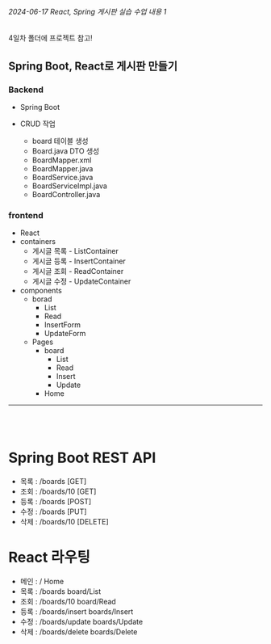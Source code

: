 ###### 2024-06-17 React, Spring 게시판 실습 수업 내용 1

4일차 폴더에 프로젝트 참고!

## Spring Boot, React로 게시판 만들기 <br> 

### Backend <br>

- Spring Boot

- CRUD 작업
    - board 테이블 생성
    - Board.java DTO 생성
    - BoardMapper.xml
    - BoardMapper.java
    - BoardService.java
    - BoardServiceImpl.java
    - BoardController.java


### frontend <br>
- React
- containers
    - 게시글 목록 - ListContainer
    - 게시글 등록 - InsertContainer
    - 게시글 조회 - ReadContainer
    - 게시글 수정 - UpdateContainer
- components
    - borad
        - List
        - Read
        - InsertForm
        - UpdateForm
    - Pages 
        - board
            - List
            - Read
            - Insert
            - Update
        - Home

<hr>

<br> <br>

# Spring Boot REST API
- 목록 : /boards    [GET]
- 조회 : /boards/10 [GET]
- 등록 : /boards    [POST]
- 수정 : /boards    [PUT]
- 삭제 : /boards/10 [DELETE]

# React 라우팅
- 메인 : /                  Home
- 목록 : /boards            board/List
- 조회 : /boards/10         board/Read
- 등록 : /boards/insert     boards/Insert
- 수정 : /boards/update     boards/Update
- 삭제 : /boards/delete     boards/Delete